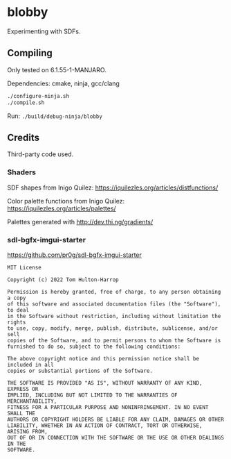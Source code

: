 # blobby

Experimenting with SDFs.

## Compiling

Only tested on 6.1.55-1-MANJARO.

Dependencies: cmake, ninja, gcc/clang

```sh
./configure-ninja.sh
./compile.sh
```

Run: `./build/debug-ninja/blobby`

## Credits

Third-party code used.

### Shaders

SDF shapes from Inigo Quilez: https://iquilezles.org/articles/distfunctions/

Color palette functions from Inigo Quilez: https://iquilezles.org/articles/palettes/

Palettes generated with http://dev.thi.ng/gradients/

### sdl-bgfx-imgui-starter

https://github.com/pr0g/sdl-bgfx-imgui-starter

```
MIT License

Copyright (c) 2022 Tom Hulton-Harrop

Permission is hereby granted, free of charge, to any person obtaining a copy
of this software and associated documentation files (the "Software"), to deal
in the Software without restriction, including without limitation the rights
to use, copy, modify, merge, publish, distribute, sublicense, and/or sell
copies of the Software, and to permit persons to whom the Software is
furnished to do so, subject to the following conditions:

The above copyright notice and this permission notice shall be included in all
copies or substantial portions of the Software.

THE SOFTWARE IS PROVIDED "AS IS", WITHOUT WARRANTY OF ANY KIND, EXPRESS OR
IMPLIED, INCLUDING BUT NOT LIMITED TO THE WARRANTIES OF MERCHANTABILITY,
FITNESS FOR A PARTICULAR PURPOSE AND NONINFRINGEMENT. IN NO EVENT SHALL THE
AUTHORS OR COPYRIGHT HOLDERS BE LIABLE FOR ANY CLAIM, DAMAGES OR OTHER
LIABILITY, WHETHER IN AN ACTION OF CONTRACT, TORT OR OTHERWISE, ARISING FROM,
OUT OF OR IN CONNECTION WITH THE SOFTWARE OR THE USE OR OTHER DEALINGS IN THE
SOFTWARE.
```